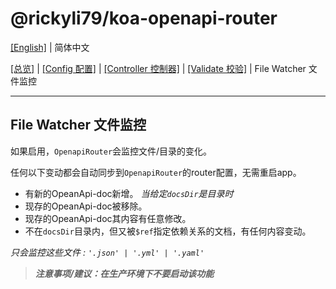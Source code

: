 # @rickyli79/koa-openapi-router
[[English]](../../README.md) | 简体中文

[[总览]][1] | [[Config 配置]][2] | [[Controller 控制器]][3] | [[Validate 校验]][4] | File Watcher 文件监控

[1]:../../README.zh-CN.md
[2]:./Config.md
[3]:./Controller.md
[4]:./Validate.md
[5]:./FileWatcher.md

---

## File Watcher 文件监控
如果启用，`OpenapiRouter`会监控文件/目录的变化。

任何以下变动都会自动同步到`OpenapiRouter`的router配置，无需重启app。
- 有新的OpeanApi-doc新增。 *当给定`docsDir`是目录时*
- 现存的OpeanApi-doc被移除。
- 现存的OpeanApi-doc其内容有任意修改。
- 不在`docsDir`目录内，但又被`$ref`指定依赖关系的文档，有任何内容变动。

*只会监控这些文件 : `'.json' | '.yml' | '.yaml'`*

>***注意事项/建议：在生产环境下不要启动该功能***
